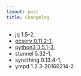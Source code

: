 ```yaml
---
layout: post
title: Changelog
---
```


* jq 1.5-2,
* [ocserv 0.11.2-1](http://www.infradead.org/ocserv/),
* [python3 3.5.1-3](https://www.python.org/),
* stunnel 5.32-1,
* syncthing 0.13.4-1,
* ympd 1.2.3-20160214-2.
